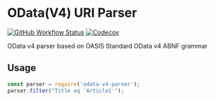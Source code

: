 # OData(V4) URI Parser

[![GitHub Workflow Status](https://img.shields.io/github/workflow/status/Soontao/odata-v4-parser/Node%20CI?label=nodejs%20test)](https://github.com/Soontao/odata-v4-parser/actions?query=workflow%3A%Node+CI%22)
[![Codecov](https://codecov.io/gh/Soontao/odata-v4-parser/branch/master/graph/badge.svg)](https://codecov.io/gh/Soontao/odata-v4-parser)


OData v4 parser based on OASIS Standard OData v4 ABNF grammar

## Usage

```js
const parser = require('odata-v4-parser');
parser.filter("Title eq 'Article1'");
```
